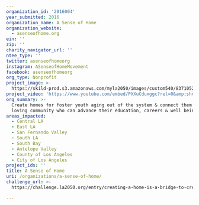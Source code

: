 ```yaml
---
organization_id: '2016004'
year_submitted: 2016
organization_name: A Sense of Home
organization_website:
  - asenseofhome.org
ein: ''
zip: ''
charity_navigator_url: ''
ntee_type: ''
twitter: asenseofhomeorg
instagram: ASenseofHomeMovement
facebook: asenseofhomeorg
org_type: Nonprofit
project_image: >-
  https://skild-prod.s3.amazonaws.com/myla2050/images/custom540/8371052065741-team91.png
project_video: 'https://www.youtube.com/embed/PXXuCduxggc?rel=0&amp;showinfo=0'
org_summary: >-
  Create homes for foster youth aging out of the system & connect them with a
  loving community who can advance their education, careers & well being.
areas_impacted:
  - Central LA
  - East LA
  - San Fernando Valley
  - South LA
  - South Bay
  - Antelope Valley
  - County of Los Angeles
  - City of Los Angeles
project_ids: ''
title: A Sense of Home
uri: /organizations/a-sense-of-home/
challenge_url: >-
  https://challenge.la2050.org/entry/creating-a-home-is-a-bridge-to-creating-community

---
```

